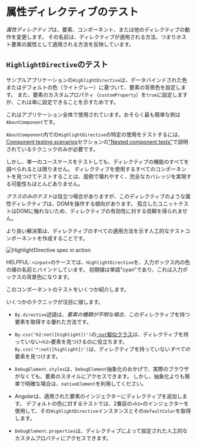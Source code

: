 
# 属性ディレクティブのテスト

*属性ディレクティブ*は、要素、コンポーネント、または他のディレクティブの動作を変更します。
その名前は、ディレクティブが適用される方法、つまりホスト要素の属性として適用される方法を反映しています。

## `HighlightDirective`のテスト

サンプルアプリケーションの`HighlightDirective`は、データバインドされた色またはデフォルトの色（ライトグレー）に基づいて、要素の背景色を設定します。
また、要素のカスタムプロパティ（`customProperty`）を`true`に設定しますが、これは単に設定できることを示すためです。

<docs-code header="app/shared/highlight.directive.ts" path="adev/src/content/examples/testing/src/app/shared/highlight.directive.ts"/>

これはアプリケーション全体で使用されています。おそらく最も簡単な例は`AboutComponent`です。

<docs-code header="app/about/about.component.ts" path="adev/src/content/examples/testing/src/app/about/about.component.ts"/>

`AboutComponent`内での`HighlightDirective`の特定の使用をテストするには、[Component testing scenarios](guide/testing/components-scenarios)セクションの["Nested component tests"](guide/testing/components-scenarios#nested-component-tests)で説明されているテクニックのみが必要です。

<docs-code header="app/about/about.component.spec.ts" path="adev/src/content/examples/testing/src/app/about/about.component.spec.ts" visibleRegion="tests"/>

しかし、単一のユースケースをテストしても、ディレクティブの機能のすべてを調べられるとは限りません。
ディレクティブを使用するすべてのコンポーネントを見つけてテストすることは、面倒で壊れやすく、完全なカバレッジを実現する可能性もほとんどありません。

*クラスのみのテスト*は役立つ場合がありますが、このディレクティブのような属性ディレクティブは、DOMを操作する傾向があります。
孤立したユニットテストはDOMに触れないため、ディレクティブの有効性に対する信頼を得られません。

より良い解決策は、ディレクティブのすべての適用方法を示す人工的なテストコンポーネントを作成することです。

<docs-code header="app/shared/highlight.directive.spec.ts (TestComponent)" path="adev/src/content/examples/testing/src/app/shared/highlight.directive.spec.ts" visibleRegion="test-component"/>

<img alt="HighlightDirective spec in action" src="assets/images/guide/testing/highlight-directive-spec.png">

HELPFUL: `<input>`のケースでは、`HighlightDirective`を、入力ボックス内の色の値の名前とバインドしています。
初期値は単語"cyan"であり、これは入力ボックスの背景色になります。

このコンポーネントのテストをいくつか紹介します。

<docs-code header="app/shared/highlight.directive.spec.ts (selected tests)" path="adev/src/content/examples/testing/src/app/shared/highlight.directive.spec.ts" visibleRegion="selected-tests"/>

いくつかのテクニックが注目に値します。

* `By.directive`述語は、*要素の種類が不明な場合*、このディレクティブを持つ要素を取得する優れた方法です。
* `By.css('h2:not([highlight])')`の[`:not`擬似クラス](https://developer.mozilla.org/docs/Web/CSS/:not)は、ディレクティブを持っていない`<h2>`要素を見つけるのに役立ちます。
    `By.css('*:not([highlight])')`は、ディレクティブを持っていない*すべての*要素を見つけます。

* `DebugElement.styles`は、`DebugElement`抽象化のおかげで、実際のブラウザがなくても、要素のスタイルにアクセスできます。
    しかし、抽象化よりも簡単で明確な場合は、`nativeElement`を利用してください。

* Angularは、適用された要素のインジェクターにディレクティブを追加します。
    デフォルトの色に対するテストでは、2番目の`<h2>`のインジェクターを使用して、その`HighlightDirective`インスタンスとその`defaultColor`を取得します。

* `DebugElement.properties`は、ディレクティブによって設定された人工的なカスタムプロパティにアクセスできます。
